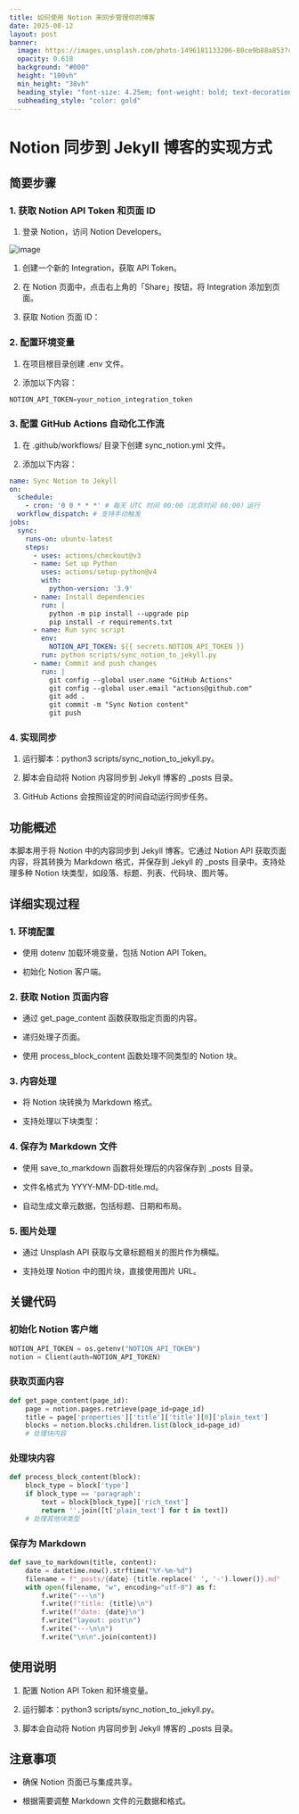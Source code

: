 ```yaml
---
title: 如何使用 Notion 来同步管理你的博客
date: 2025-08-12
layout: post
banner:
  image: https://images.unsplash.com/photo-1496181133206-80ce9b88a853?crop=entropy&cs=tinysrgb&fit=max&fm=jpg&ixid=M3w2OTIwMzJ8MHwxfHJhbmRvbXx8fHx8fHx8fDE3NTUwMDg1NjZ8&ixlib=rb-4.1.0&q=80&w=1080
  opacity: 0.618
  background: "#000"
  height: "100vh"
  min_height: "38vh"
  heading_style: "font-size: 4.25em; font-weight: bold; text-decoration: underline"
  subheading_style: "color: gold"
---
```


# Notion 同步到 Jekyll 博客的实现方式

## 简要步骤

### 1. 获取 Notion API Token 和页面 ID

1. 登录 Notion，访问 Notion Developers。

![image](https://prod-files-secure.s3.us-west-2.amazonaws.com/a7a0cc5a-89b9-4cda-8686-1fba0ca52f40/d19c1afe-dea5-4312-9333-786b0ba83054/image.png?X-Amz-Algorithm=AWS4-HMAC-SHA256&X-Amz-Content-Sha256=UNSIGNED-PAYLOAD&X-Amz-Credential=ASIAZI2LB466TPTJ7MGY%2F20250812%2Fus-west-2%2Fs3%2Faws4_request&X-Amz-Date=20250812T142245Z&X-Amz-Expires=3600&X-Amz-Security-Token=IQoJb3JpZ2luX2VjEM3%2F%2F%2F%2F%2F%2F%2F%2F%2F%2FwEaCXVzLXdlc3QtMiJGMEQCIGHTxsYMhwjVwQYMqBIKTTJz71doX%2BBa7%2F1bKggNtTdiAiAXQKR5pCDDjcp%2FCEP3cN%2FPKlti6x6gvXav9L5fwEoXEyr%2FAwgWEAAaDDYzNzQyMzE4MzgwNSIMbkr%2FQwyR9MD5Yhu9KtwDYeqXP0x%2FCkK8qfjRZvGznyPxGAQYVvJD9jZ0gysxxA%2BrGy5Bc0Lac8YI50UFrdjTzP%2FDwHowDQedpxBa2Ql0N0%2FHiBiAM2HsYFjCLUxHxMLR5P0QOEYMm59LQwc%2B3nxHBERTTRxkebtLpQFrIydMD0%2BEbvD6AQXSkMxNsYSamqgb4uMCxiq5Vy8pv8guLJR7v6qj1J%2FOIMIgvCdHmmkDJoYDEVWaeN2ZTVJ8vqEAjwWrvrrQTBgUKyQEp%2FZUNN9gKYOvNMlVwiXs0zDrN6C6kGsnN4bBMyr2r228JurZuqaTC1rY8Rt%2BwgM137FACefoKNR0FY1X9gBUnqpf%2Bj5mkdVqlFTY56WHgcB4QyuplS0tTUv%2BFYYPe8AXFerp6wJIgn04fKxSGZ0TtDi%2F6MlZouTzn2a7WDNPal5dcEkZrqZK1%2FNiwz9qIH073m3HchO9G2iIbQpl1baP8R4%2FMfJM2Op961k7z4YGJu7oLrMz6yp8J6Uqd0yHG1OmPa9emrvr1c95xp6M7MI8AOH%2B%2FeKVM0syU0UQGWpgtlXVhscsHvxCKS9MNeA1Fp2YTGiTosAFoo4mUlEKex6JvE5DuP7%2FF0i77ruc1LjJz763H%2FbyFEMOhdIW%2BIqo9qUTJLMwrPLsxAY6pgHDO9EEJ1T7cry8a4xJ7NzmaAGr3Kg8rTsByU61%2FlDJDThLitDM9VkDfyPxl7whS8sZUTmAlev59v2%2BqH1640ckbSRySnwWkC%2FFei9SlffYaTp9NfFfcPv96ShLRlLrzJWpYP%2FqGMizqlqttM6VJemIqqX4ZQ0aANbcewKv%2Fvg%2F%2B1Ceh5Ul1PfIx9LrZQKPalmSwuRjh7jipdblKDZvlpPv68VFJ5Ox&X-Amz-Signature=078b602bbdf0133392157744699858a5c7dcaffb4d27a66e4c51e73d0ed4823c&X-Amz-SignedHeaders=host&x-amz-checksum-mode=ENABLED&x-id=GetObject)

1. 创建一个新的 Integration，获取 API Token。

1. 在 Notion 页面中，点击右上角的「Share」按钮，将 Integration 添加到页面。

1. 获取 Notion 页面 ID：


### 2. 配置环境变量

1. 在项目根目录创建 .env 文件。

1. 添加以下内容：

```javascript
NOTION_API_TOKEN=your_notion_integration_token
```

### 3. 配置 GitHub Actions 自动化工作流

1. 在 .github/workflows/ 目录下创建 sync_notion.yml 文件。

1. 添加以下内容：

```yaml
name: Sync Notion to Jekyll
on:
  schedule:
    - cron: '0 0 * * *' # 每天 UTC 时间 00:00（北京时间 08:00）运行
  workflow_dispatch: # 支持手动触发
jobs:
  sync:
    runs-on: ubuntu-latest
    steps:
      - uses: actions/checkout@v3
      - name: Set up Python
        uses: actions/setup-python@v4
        with:
          python-version: '3.9'
      - name: Install dependencies
        run: |
          python -m pip install --upgrade pip
          pip install -r requirements.txt
      - name: Run sync script
        env:
          NOTION_API_TOKEN: ${{ secrets.NOTION_API_TOKEN }}
        run: python scripts/sync_notion_to_jekyll.py
      - name: Commit and push changes
        run: |
          git config --global user.name "GitHub Actions"
          git config --global user.email "actions@github.com"
          git add .
          git commit -m "Sync Notion content"
          git push
```

### 4. 实现同步

1. 运行脚本：python3 scripts/sync_notion_to_jekyll.py。

1. 脚本会自动将 Notion 内容同步到 Jekyll 博客的 _posts 目录。

1. GitHub Actions 会按照设定的时间自动运行同步任务。

## 功能概述

本脚本用于将 Notion 中的内容同步到 Jekyll 博客。它通过 Notion API 获取页面内容，将其转换为 Markdown 格式，并保存到 Jekyll 的 _posts 目录中。支持处理多种 Notion 块类型，如段落、标题、列表、代码块、图片等。

## 详细实现过程

### 1. 环境配置

- 使用 dotenv 加载环境变量，包括 Notion API Token。

- 初始化 Notion 客户端。

### 2. 获取 Notion 页面内容

- 通过 get_page_content 函数获取指定页面的内容。

- 递归处理子页面。

- 使用 process_block_content 函数处理不同类型的 Notion 块。

### 3. 内容处理

- 将 Notion 块转换为 Markdown 格式。

- 支持处理以下块类型：


### 4. 保存为 Markdown 文件

- 使用 save_to_markdown 函数将处理后的内容保存到 _posts 目录。

- 文件名格式为 YYYY-MM-DD-title.md。

- 自动生成文章元数据，包括标题、日期和布局。

### 5. 图片处理

- 通过 Unsplash API 获取与文章标题相关的图片作为横幅。

- 支持处理 Notion 中的图片块，直接使用图片 URL。

## 关键代码

### 初始化 Notion 客户端

```python
NOTION_API_TOKEN = os.getenv("NOTION_API_TOKEN")
notion = Client(auth=NOTION_API_TOKEN)
```

### 获取页面内容

```python
def get_page_content(page_id):
    page = notion.pages.retrieve(page_id=page_id)
    title = page['properties']['title']['title'][0]['plain_text']
    blocks = notion.blocks.children.list(block_id=page_id)
    # 处理块内容
```

### 处理块内容

```python
def process_block_content(block):
    block_type = block['type']
    if block_type == 'paragraph':
        text = block[block_type]['rich_text']
        return ''.join([t['plain_text'] for t in text])
    # 处理其他块类型
```

### 保存为 Markdown

```python
def save_to_markdown(title, content):
    date = datetime.now().strftime("%Y-%m-%d")
    filename = f"_posts/{date}-{title.replace(' ', '-').lower()}.md"
    with open(filename, "w", encoding="utf-8") as f:
        f.write("---\n")
        f.write(f"title: {title}\n")
        f.write(f"date: {date}\n")
        f.write("layout: post\n")
        f.write("---\n\n")
        f.write("\n\n".join(content))
```

## 使用说明

1. 配置 Notion API Token 和环境变量。

1. 运行脚本：python3 scripts/sync_notion_to_jekyll.py。

1. 脚本会自动将 Notion 内容同步到 Jekyll 博客的 _posts 目录。

## 注意事项

- 确保 Notion 页面已与集成共享。

- 根据需要调整 Markdown 文件的元数据和格式。